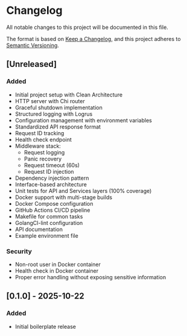 # Changelog

All notable changes to this project will be documented in this file.

The format is based on [Keep a Changelog](https://keepachangelog.com/en/1.0.0/),
and this project adheres to [Semantic Versioning](https://semver.org/spec/v2.0.0.html).

## [Unreleased]

### Added
- Initial project setup with Clean Architecture
- HTTP server with Chi router
- Graceful shutdown implementation
- Structured logging with Logrus
- Configuration management with environment variables
- Standardized API response format
- Request ID tracking
- Health check endpoint
- Middleware stack:
  - Request logging
  - Panic recovery
  - Request timeout (60s)
  - Request ID injection
- Dependency injection pattern
- Interface-based architecture
- Unit tests for API and Services layers (100% coverage)
- Docker support with multi-stage builds
- Docker Compose configuration
- GitHub Actions CI/CD pipeline
- Makefile for common tasks
- GolangCI-lint configuration
- API documentation
- Example environment file

### Security
- Non-root user in Docker container
- Health check in Docker container
- Proper error handling without exposing sensitive information

## [0.1.0] - 2025-10-22

### Added
- Initial boilerplate release

